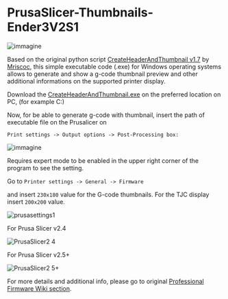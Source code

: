 # PrusaSlicer-Thumbnails-Ender3V2S1

![immagine](https://github.com/Giadej/PrusaSlicer-Thumbnails-Ender3V2S1/assets/80910217/25b0e46f-b7f8-417a-b0d2-0e2099c03644)


Based on the original python script [CreateHeaderAndThumbnail v1.7](https://raw.githubusercontent.com/mriscoc/Marlin_Ender3v2/Ender3v2-Released/slicer%20scripts/prusa-superslicer/CreateHeaderAndThumbnail.py) by [Mriscoc](https://github.com/mriscoc), this simple executable code (.exe) for Windows operating systems allows to generate and show a g-code thumbnail preview and other additional informations on the supported printer display. 

Download the [CreateHeaderAndThumbnail.exe](https://github.com/Giadej/PrusaSlicer-Thumbnails-Ender3V2S1-/blob/main/CreateHeaderAndThumbnail.exe) on the preferred location on PC, (for example C:)


Now, for be able to generate g-code with thumbnail, insert the path of executable file on the Prusalicer on


`Print settings -> Output options -> Post-Processing box:`

![immagine](https://github.com/Giadej/PrusaSlicer-Thumbnails-Ender3V2S1/assets/80910217/fac6cdc4-fb0f-4d71-975c-1c7a43745581)




Requires expert mode to be enabled in the upper right corner of the program to see the setting. 

Go to `Printer settings -> General -> Firmware`

and insert `230x180` value for the G-code thumbnails.
For the TJC display insert `200x200` value.

![prusasettings1](https://github.com/Giadej/PrusaSlicer-Thumbnails-Ender3V2S1/assets/80910217/209b8782-cc5a-4669-ad38-250cc7f4775b)




For Prusa Slicer v2.4


![PrusaSlicer2 4](https://github.com/Giadej/PrusaSlicer-Thumbnails-Ender3V2S1/assets/80910217/37d4fa0a-362f-40da-831b-ce46f3733a93)







For Prusa Slicer v2.5+


![PrusaSlicer2 5+](https://github.com/Giadej/PrusaSlicer-Thumbnails-Ender3V2S1/assets/80910217/c8724fd2-a252-4e42-8834-2c9bbdb4da1d)



For more details and additional info, please go to original [Professional Firmware Wiki section](https://github.com/mriscoc/Ender3V2S1/wiki/How-to-generate-a-gcode-preview).
